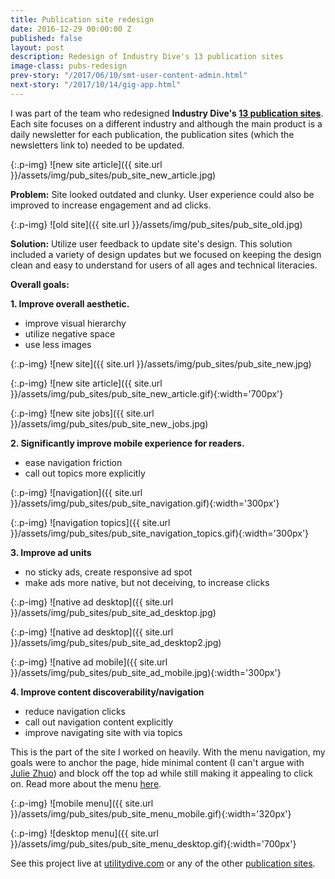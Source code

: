 ```yaml
---
title: Publication site redesign
date: 2016-12-29 00:00:00 Z
published: false
layout: post
description: Redesign of Industry Dive's 13 publication sites
image-class: pubs-redesign
prev-story: "/2017/06/10/smt-user-content-admin.html"
next-story: "/2017/10/14/gig-app.html"
---
```


I was part of the team who redesigned **Industry Dive's [13 publication sites](http://industrydive.com/industries/)**. Each site focuses on a different industry and although the main product is a daily newsletter for each publication, the publication sites (which the newsletters link to) needed to be updated.

{:.p-img}
![new site article]({{ site.url }}/assets/img/pub_sites/pub_site_new_article.jpg)

**Problem:** Site looked outdated and clunky. User experience could also be improved to increase engagement and ad clicks. 

{:.p-img}
![old site]({{ site.url }}/assets/img/pub_sites/pub_site_old.jpg)

**Solution:** Utilize user feedback to update site's design. This solution included a variety of design updates but we focused on keeping the design clean and easy to understand for users of all ages and technical literacies. 

**Overall goals:** 

**1. Improve overall aesthetic.** 
- improve visual hierarchy
- utilize negative space 
- use less images

{:.p-img}
![new site]({{ site.url }}/assets/img/pub_sites/pub_site_new.jpg)

{:.p-img}
![new site article]({{ site.url }}/assets/img/pub_sites/pub_site_new_article.gif){:width='700px'}

{:.p-img}
![new site jobs]({{ site.url }}/assets/img/pub_sites/pub_site_new_jobs.jpg)

**2. Significantly improve mobile experience for readers.**
- ease navigation friction
- call out topics more explicitly 

{:.p-img}
![navigation]({{ site.url }}/assets/img/pub_sites/pub_site_navigation.gif){:width='300px'}

{:.p-img}
![navigation topics]({{ site.url }}/assets/img/pub_sites/pub_site_navigation_topics.gif){:width='300px'}

**3. Improve ad units**
- no sticky ads, create responsive ad spot
- make ads more native, but not deceiving, to increase clicks

{:.p-img}
![native ad desktop]({{ site.url }}/assets/img/pub_sites/pub_site_ad_desktop.jpg)

{:.p-img}
![native ad desktop]({{ site.url }}/assets/img/pub_sites/pub_site_ad_desktop2.jpg)

{:.p-img}
![native ad mobile]({{ site.url }}/assets/img/pub_sites/pub_site_ad_mobile.jpg){:width='300px'}

**4. Improve content discoverability/navigation**

- reduce navigation clicks
- call out navigation content explicitly
- improve navigating site with via topics

This is the part of the site I worked on heavily. With the menu navigation, my goals were to anchor the page, hide minimal content (I can't argue with [Julie Zhuo](https://medium.com/the-year-of-the-looking-glass/what-you-see-is-what-you-use-5a97677a8c71#.18bilnmdf)) and block off the top ad while still making it appealing to click on. Read more about the menu [here](http://industrydive.com/news/post/building-our-new-menu/).

{:.p-img}
![mobile menu]({{ site.url }}/assets/img/pub_sites/pub_site_menu_mobile.gif){:width='320px'}

{:.p-img}
![desktop menu]({{ site.url }}/assets/img/pub_sites/pub_site_menu_desktop.gif){:width='700px'}

See this project live at [utilitydive.com](http://www.utilitydive.com/) or any of the other [publication sites](http://industrydive.com/industries/). 




